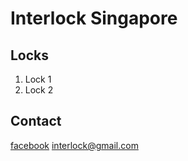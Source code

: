 # Interlock Singapore

## Locks

1. Lock 1
2. Lock 2

## Contact

[facebook](http://facebook.com)
[interlock@gmail.com](mailto:interlock@gmail.com)